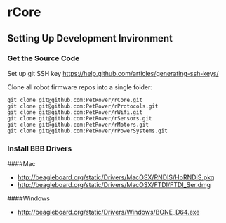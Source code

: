 # rCore


## Setting Up Development Invironment

### Get the Source Code
Set up git SSH key https://help.github.com/articles/generating-ssh-keys/

Clone all robot firmware repos into a single folder:
```
git clone git@github.com:PetRover/rCore.git
git clone git@github.com:PetRover/rProtocols.git
git clone git@github.com:PetRover/rWifi.git
git clone git@github.com:PetRover/rSensors.git
git clone git@github.com:PetRover/rMotors.git
git clone git@github.com:PetRover/rPowerSystems.git
```

### Install BBB Drivers
####Mac
* http://beagleboard.org/static/Drivers/MacOSX/RNDIS/HoRNDIS.pkg
* http://beagleboard.org/static/Drivers/MacOSX/FTDI/FTDI_Ser.dmg

####Windows
* http://beagleboard.org/static/Drivers/Windows/BONE_D64.exe
